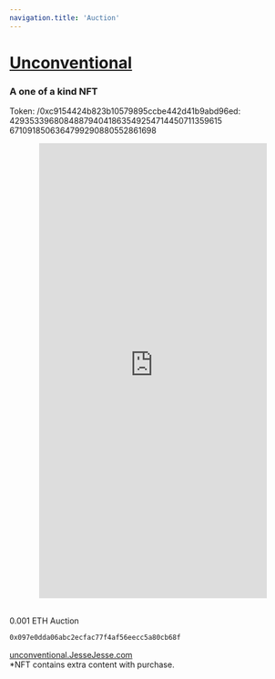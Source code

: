 ```yaml
---
navigation.title: 'Auction'
---
```

# <a href="https://rarible.com/token/0xc9154424b823b10579895ccbe442d41b9abd96ed:4293533968084887940418635492547144507113596156710918506364799290880552861697">Unconventional</a><br>
<h3>A one of a kind NFT</h3>

Token:  /0xc9154424b823b10579895ccbe442d41b9abd96ed:<br>429353396808488794041863549254714450711359615<br>6710918506364799290880552861698<br>

<center><iframe src="https://unconventional.jessejesse.com" style="border:0px #ffffff none;" name="myiFrame" scrolling="yes" frameborder="1" marginheight="0px" marginwidth="0px" height="800px" width="400px" allowfullscreen></iframe></center>

<br>0.001 ETH Auction


```bash
0x097e0dda06abc2ecfac77f4af56eecc5a80cb68f
```

<a href="https://eth.mconvert.net/usd">unconventional.JesseJesse.com</a><br>
*NFT contains extra content with purchase.




